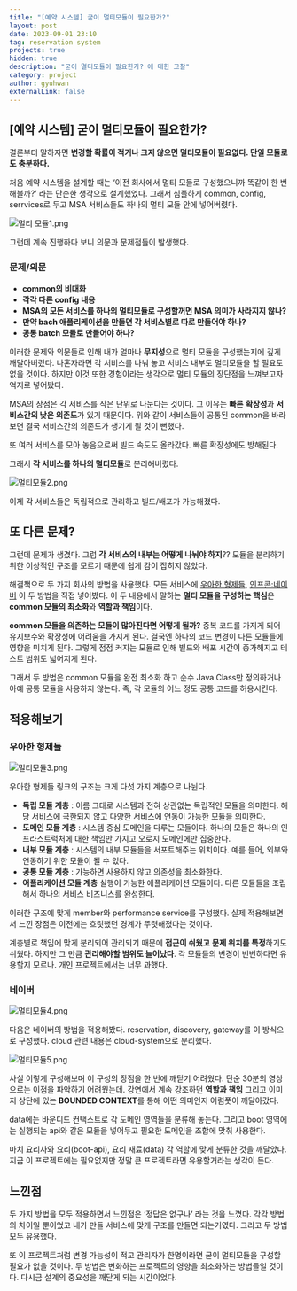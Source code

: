 ```yaml
---
title: "[예약 시스템] 굳이 멀티모듈이 필요한가?"
layout: post
date: 2023-09-01 23:10
tag: reservation system
projects: true
hidden: true 
description: "굳이 멀티모듈이 필요한가? 에 대한 고찰"
category: project
author: gyuhwan
externalLink: false
---
```


## [예약 시스템] 굳이 멀티모듈이 필요한가?

결론부터 말하자면 **변경할 확률이 적거나 크지 않으면 멀티모듈이 필요없다. 단일 모듈로도 충분하다.**

처음 예약 시스템을 설계할 때는 ‘이전 회사에서 멀티 모듈로 구성했으니까 똑같이 한 번 해볼까?’ 라는 단순한 생각으로 설계했었다. 그래서 심플하게 common, config, serrvices로 두고 MSA 서비스들도 하나의 멀티 모듈 안에 넣어버렸다. 

![멀티 모듈1.png](/assets/images/reservation/멀티모듈1.png)

그런데 계속 진행하다 보니 의문과 문제점들이 발생했다. 

### 문제/의문

- **common의 비대화**
- **각각 다른 config 내용**
- **MSA의 모든 서비스를 하나의 멀티모듈로 구성할꺼면 MSA 의미가 사라지지 않나?**
- **만약 bach 애플리케이션을 만들면 각 서비스별로 따로 만들어야 하나?**
- **공통 batch 모듈로 만들어야 하나?**

이러한 문제와 의문들로 인해 내가 얼마나 **무지성**으로 멀티 모듈을 구성했는지에 깊게 깨달아버렸다. 나혼자라면 각 서비스를 나눠 놓고 서비스 내부도 멀티모듈을 할 필요도 없을 것이다. 하지만 이것 또한 경험이라는 생각으로 멀티 모듈의 장단점을 느껴보고자 억지로 넣어봤다. 

MSA의 장점은 각 서비스를 작은 단위로 나눈다는 것이다. 그 이유는 **빠른** **확장성**과 **서비스간의 낮은 의존도**가 있기 때문이다. 위와 같이 서비스들이 공통된 common을 바라보면 결국 서비스간의 의존도가 생기게 될 것이 뻔했다. 

또 여러 서비스를 모아 놓음으로써 빌드 속도도 올라갔다. 빠른 확장성에도 방해된다. 

그래서 **각 서비스를 하나의 멀티모듈**로 분리해버렸다.  

![멀티모듈2.png](/assets/images/reservation/멀티모듈2.png)

이제 각 서비스들은 독립적으로 관리하고 빌드/배포가 가능해졌다. 

## 또 다른 문제?

그런데 문제가 생겼다. 그럼 **각 서비스의 내부는 어떻게 나눠야 하지**?? 모듈을 분리하기 위한 이상적인 구조를 모르기 때문에 쉽게 감이 잡히지 않았다. 

해결책으로 두 가지 회사의 방법을 사용했다. 모든 서비스에 [우아한 형제들](https://techblog.woowahan.com/2637/), [인프콘:네이버](https://www.youtube.com/watch?v=ipDzLJK-7Kc) 이 두 방법을 직접 넣어봤다. 이 두 내용에서 말하는 **멀티 모듈을 구성하는 핵심**은 **common 모듈의 최소화**와 **역할과 책임**이다.

**common 모듈을 의존하는 모듈이 많아진다면 어떻게 될까?** 중복 코드를 가지게 되어 유지보수와 확장성에 어려움을 가지게 된다. 결국엔 하나의 코드 변경이 다른 모듈들에 영향을 미치게 된다. 그렇게 점점 커지는 모듈로 인해 빌드와 배포 시간이 증가해지고 테스트 범위도 넓어지게 된다.

그래서 두 방법은 common 모듈을 완전 최소화 하고 순수 Java Class만 정의하거나 아예 공통 모듈을 사용하지 않는다. 즉, 각 모듈의 어느 정도 공통 코드를 허용시킨다.

## 적용해보기

### 우아한 형제들

![멀티모듈3.png](/assets/images/reservation/멀티모듈3.png)

우아한 형제들 링크의 구조는 크게 다섯 가지 계층으로 나뉜다. 

- **독립 모듈 계층** : 이름 그대로 시스템과 전혀 상관없는 독립적인 모듈을 의미한다. 해당 서비스에 국한되지 않고 다양한 서비스에 연동이 가능한 모듈을 의미한다.
- **도메인 모듈 계층** : 시스템 중심 도메인을 다루는 모듈이다. 하나의 모듈은 하나의 인프라스트럭처에 대한 책임만 가지고 오로지 도메인에만 집중한다.
- **내부 모듈 계층** : 시스템의 내부 모듈들을 서포트해주는 위치이다. 예를 들어, 외부와 연동하기 위한 모듈이 될 수 있다.
- **공통 모듈 계층** : 가능하면 사용하지 않고 의존성을 최소화한다.
- **어플리케이션 모듈 계층** 실행이 가능한 애플리케이션 모듈이다. 다른 모듈들을 조립해서 하나의 서비스 비즈니스를 완성한다.

이러한 구조에 맞게 member와 performance service를 구성했다. 실제 적용해보면서 느낀 장점은 이전에는 흐릿했던 경계가 뚜렷해졌다는 것이다.

계층별로 책임에 맞게 분리되어 관리되기 때문에 **접근이 쉬웠고** **문제 위치를 특정**하기도 쉬웠다. 하지만 그 만큼 **관리해야할 범위도 늘어났다**. 각 모듈들의 변경이 빈번하다면 유용할지 모르나. 개인 프로젝트에서는 너무 과했다. 

### 네이버

![멀티모듈4.png](/assets/images/reservation/멀티모듈4.png)

다음은 네이버의 방법을 적용해봤다. reservation, discovery, gateway를 이 방식으로 구성했다. cloud 관련 내용은 cloud-system으로 분리했다. 

![멀티모듈5.png](/assets/images/reservation/멀티모듈5.png)

사실 이렇게 구성해보며 이 구성의 장점을 한 번에 깨닫기 어려웠다. 단순 30분의 영상으로는 이점을 파악하기 어려웠는데. 강연에서 계속 강조하던 **역할과 책임** 그리고 이미지 상단에 있는 **BOUNDED CONTEXT**를 통해 어떤 의미인지 어렴풋이 깨달아갔다.

data에는 바운디드 컨택스트로 각 도메인 영역들을 분류해 놓는다. 그리고 boot 영역에는 실행되는 api와 같은 모듈을 넣어두고 필요한 도메인을 조합에 맞춰 사용한다. 

마치 요리사와 요리(boot-api), 요리 재료(data) 각 역할에 맞게 분류한 것을 깨달았다. 지금 이 프로젝트에는 필요없지만 정말 큰 프로젝트라면 유용할거라는 생각이 든다. 

## 느낀점

두 가지 방법을 모두 적용하면서 느낀점은 ‘정답은 없구나’ 라는 것을 느꼈다. 각각 방법의 차이일 뿐이었고 내가 만들 서비스에 맞게 구조를 만들면 되는거였다. 그리고 두 방법 모두 유용했다.

또 이 프로젝트처럼 변경 가능성이 적고 관리자가 한명이라면 굳이 멀티모듈을 구성할 필요가 없을 것이다. 두 방법은 변화하는 프로젝트의 영향을 최소화하는 방법들일 것이다. 다시금 설계의 중요성을 깨닫게 되는 시간이었다.